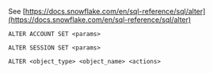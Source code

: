 See [https://docs.snowflake.com/en/sql-reference/sql/alter](https://docs.snowflake.com/en/sql-reference/sql/alter)
```
ALTER ACCOUNT SET <params>

ALTER SESSION SET <params>

ALTER <object_type> <object_name> <actions>
```
